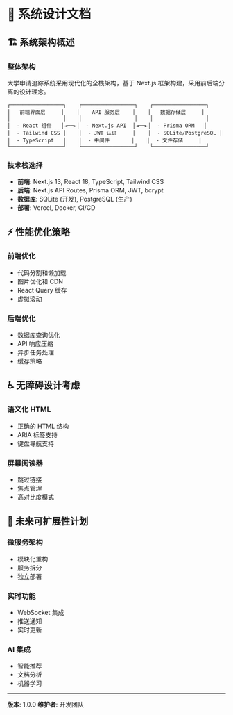 # 🎨 系统设计文档

## 🏗️ 系统架构概述

### 整体架构
大学申请追踪系统采用现代化的全栈架构，基于 Next.js 框架构建，采用前后端分离的设计理念。

```
┌─────────────────┐    ┌─────────────────┐    ┌─────────────────┐
│   前端界面层     │    │    API 服务层    │    │   数据存储层     │
│                 │    │                 │    │                 │
│  - React 组件   │◄──►│  - Next.js API  │◄──►│  - Prisma ORM   │
│  - Tailwind CSS │    │  - JWT 认证     │    │  - SQLite/PostgreSQL │
│  - TypeScript   │    │  - 中间件       │    │  - 文件存储     │
└─────────────────┘    └─────────────────┘    └─────────────────┘
```

### 技术栈选择
- **前端**: Next.js 13, React 18, TypeScript, Tailwind CSS
- **后端**: Next.js API Routes, Prisma ORM, JWT, bcrypt
- **数据库**: SQLite (开发), PostgreSQL (生产)
- **部署**: Vercel, Docker, CI/CD

## ⚡ 性能优化策略

### 前端优化
- 代码分割和懒加载
- 图片优化和 CDN
- React Query 缓存
- 虚拟滚动

### 后端优化
- 数据库查询优化
- API 响应压缩
- 异步任务处理
- 缓存策略

## ♿ 无障碍设计考虑

### 语义化 HTML
- 正确的 HTML 结构
- ARIA 标签支持
- 键盘导航支持

### 屏幕阅读器
- 跳过链接
- 焦点管理
- 高对比度模式

## 🚀 未来可扩展性计划

### 微服务架构
- 模块化重构
- 服务拆分
- 独立部署

### 实时功能
- WebSocket 集成
- 推送通知
- 实时更新

### AI 集成
- 智能推荐
- 文档分析
- 机器学习

---

**版本**: 1.0.0
**维护者**: 开发团队
